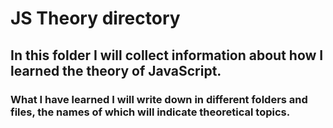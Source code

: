 # JS Theory directory

## In this folder I will collect information about how I learned the theory of JavaScript.

### What I have learned I will write down in different folders and files, the names of which will indicate theoretical topics.

